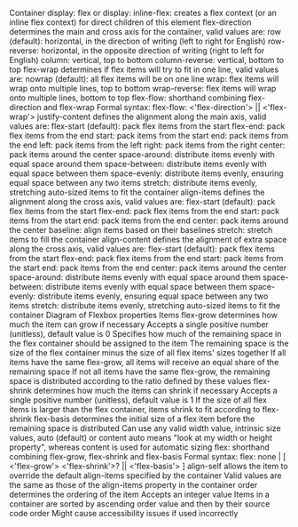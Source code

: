 Container
display: flex or display: inline-flex: creates a flex context (or an inline flex context) for direct children of this element
flex-direction determines the main and cross axis for the container, valid values are:
row (default): horizontal, in the direction of writing (left to right for English)
row-reverse: horizontal, in the opposite direction of writing (right to left for English)
column: vertical, top to bottom
column-reverse: vertical, bottom to top
flex-wrap determines if flex items will try to fit in one line, valid values are:
nowrap (default): all flex items will be on one line
wrap: flex items will wrap onto multiple lines, top to bottom
wrap-reverse: flex items will wrap onto multiple lines, bottom to top
flex-flow: shorthand combining flex-direction and flex-wrap
Formal syntax: flex-flow: <'flex-direction'> || <'flex-wrap'>
justify-content defines the alignment along the main axis, valid values are:
flex-start (default): pack flex items from the start
flex-end: pack flex items from the end
start: pack items from the start
end: pack items from the end
left: pack items from the left
right: pack items from the right
center: pack items around the center
space-around: distribute items evenly with equal space around them
space-between: distribute items evenly with equal space between them
space-evenly: distribute items evenly, ensuring equal space between any two items
stretch: distribute items evenly, stretching auto-sized items to fit the container
align-items defines the alignment along the cross axis, valid values are:
flex-start (default): pack flex items from the start
flex-end: pack flex items from the end
start: pack items from the start
end: pack items from the end
center: pack items around the center
baseline: align items based on their baselines
stretch: stretch items to fill the container
align-content defines the alignment of extra space along the cross axis, valid values are:
flex-start (default): pack flex items from the start
flex-end: pack flex items from the end
start: pack items from the start
end: pack items from the end
center: pack items around the center
space-around: distribute items evenly with equal space around them
space-between: distribute items evenly with equal space between them
space-evenly: distribute items evenly, ensuring equal space between any two items
stretch: distribute items evenly, stretching auto-sized items to fit the container
Diagram of Flexbox properties
Items
flex-grow determines how much the item can grow if necessary
Accepts a single positive number (unitless), default value is 0
Specifies how much of the remaining space in the flex container should be assigned to the item
The remaining space is the size of the flex container minus the size of all flex items' sizes together
If all items have the same flex-grow, all items will receive an equal share of the remaining space
If not all items have the same flex-grow, the remaining space is distributed according to the ratio defined by these values
flex-shrink determines how much the items can shrink if necessary
Accepts a single positive number (unitless), default value is 1
If the size of all flex items is larger than the flex container, items shrink to fit according to flex-shrink
flex-basis determines the initial size of a flex item before the remaining space is distributed
Can use any valid width value, intrinsic size values, auto (default) or content
auto means "look at my width or height property", whereas content is used for automatic sizing
flex: shorthand combining flex-grow, flex-shrink and flex-basis
Formal syntax: flex: none | [ <'flex-grow'> <'flex-shrink'>? || <'flex-basis'> ]
align-self allows the item to override the default align-items specified by the container
Valid values are the same as those of the align-items property in the container
order determines the ordering of the item
Accepts an integer value
Items in a container are sorted by ascending order value and then by their source code order
Might cause accessibility issues if used incorrectly
